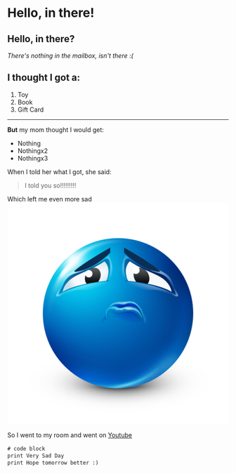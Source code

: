 # Hello, in there!
## Hello, in there?
*There's nothing in the mailbox, isn't there :(*

I thought I got a:
---
1) Toy
2) Book
3) Gift Card
---
**But** my mom thought I would get:
* Nothing
* Nothingx2
* Nothingx3

  
When I told her what I got, she said:
> I told you so!!!!!!!!!


Which left me even more sad ![Image](lab-1-images/sad.png)


So I went to my room and went on [Youtube](http://youtube.com)

```
# code block
print Very Sad Day
print Hope tomorrow better :)
```
